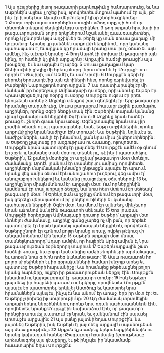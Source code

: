 1 Այս դէպքերից յետոյ թագաւորի բարկութիւնը հանդարտուեց, եւ նա Ասթինէին այլեւս չյիշեց իսկ, որովհետեւ մտքում պահում էր այն, թէ ինչ էր խօսել նա: Այսպէս մերժուելով՝ կինը շնորհազրկուեց: 2 Թագաւորի սպասաւորներն ասացին. «Թող արքայի համար փնտռեն տեսքով գեղեցիկ կոյս աղջիկներ. 3 թող արքան հրամայի իր թագաւորութեան բոլոր երկրներում նշանակել գաւառապետներ, որոնք կ՚ընտրեն կոյս աղջիկներ եւ բերել կը տան Սուսա քաղաք՝ մի կուսանոց: Նրանց կը յանձնեն արքունի ներքինուն, որը կանանց պահապանն է, եւ արքան կը հրամայի նրանց տալ իւղ, օճառ եւ այն ամէնը, ինչ պէտք է նրանց: 4 Թող Ասթինէի փոխարէն թագաորի այն կինը, որ հաճելի կը լինի արքային»: Արքային հաճելի թուացին այս խօսքերը, եւ նա այդպէս էլ արեց:
5 Սուսա քաղաքում կար Բենիամինի ցեղից մի հրեայ մարդ. նրա անունն էր Մուրթքէ. սա որդին էր Յայիրի, սա՝ Սեմէի, եւ սա՝ Կիսէի: 6 Մուրթքէն գերի էր բերուել Երուսաղէմից այն գերիների հետ, որոնց գերեվարել էր Բաբելոնի Նաբուքոդոնոսոր արքան: 7 Նա դաստիարակել էր մի մանկան՝ իր հօրեղբայր Ամինադաբի դստերը, որի անունը Եսթեր էր: Նրան վերցնելով իր հօրից ու մօրից՝ Մուրթքէն ուզում էր իրեն կնութեան առնել: 8 Աղջիկը տեսքով շատ գեղեցիկ էր: Երբ թագաւորի հրամանը տարածուեց, Սուսա քաղաքում հաւաքուեցին բազմաթիւ աղջիկներ, որոնք Օգէի ձեռքի տակ էին: Եսթերին տարան կանանց վրայ նշանակուած ներքինի Օգէի մօտ: 9 Աղջիկը նրան հաճելի թուաց եւ շնորհ գտաւ նրա առաջ: Օգէն շտապեց նրան տալ իր բաժին օճառն ու այլ պարագաներ, նաեւ եօթը աղջիկներին, որոնք արքունիքից նրան նաժիշտ էին տրուած: Նա Եսթերին, նոյնպէս եւ նաժիշտներին, աւելի էր խնամում, քան նրա միւս ընկերուհիներին: 10 Եսթերը չյայտնեց իր ազգութիւնն ու գաւառը, որովհետեւ Մուրթքէն նրան պատուիրել էր չյայտնել: 11 Մուրթքէն ամէն օր գնում էր շրջելու կանանց տան մօտ ու տեսնելու, թէ ինչ է պատահելու Եսթերին, 12 քանզի մօտեցել էր աղջկայ՝ թագաւորի մօտ մտնելու ժամանակը: Արդէն լրանում էր տասներկու ամիսը, որովհետեւ աղջիկների մարմնական խնամքի ընթացքն այսպէս էր արւում. նրանք վեց ամիս օծւում էին անուշահոտ իւղերով, վեց ամիս էլ՝ անուշաբոյր խնկերով եւ կանանց լուացուելու օճառներով: 13 Եւ աղջիկը նոր միայն մտնում էր արքայի մօտ: Ում որ ներքինին կամենում էր տալ արքայի ձեռքը, նա նրա հետ մտնում էր սենեակ՝ թագաւորի մօտ: 14 Երեկոյեան աղջիկը մտնում էր թագաւորի մօտ, իսկ ցերեկը վերադառնում իր ընկերուհիների եւ կանանց պահապան ներքինի Օգէի մօտ. նա մնում էր այնտեղ, մինչեւ որ նրան անունով կանչէին թագաւորի սենեակ:
15 Երբ լրացաւ Մուրթքէի հօրեղբայր Ամինադաբի դուստր Եսթերի՝ արքայի մօտ մտնելու ժամանակը, աղջիկը զանց չարեց ոչ մի բան, որ երբեւէ պատուիրել էր նրան կանանց պահապան ներքինին, որովհետեւ Եսթերը շնորհ էր գտնում բոլոր նրանց առաջ, ովքեր թէկուզ մի անգամ տեսնում էին նրան: 16 Եսթերն արքայի մօտ մտաւ տասներկուերորդ՝ Ադար ամսին, որ հայերէն Արեգ ամիսն է, նրա թագաւորութեան եօթներորդ տարում: 17 Եսթերն արքային շատ հաճելի թուաց, նա բոլոր կանանցից աւելի շնորհների արժանացաւ, եւ արքան նրա գլխին դրեց կանանց թագը: 18 Ապա թագաւորն իր բոլոր սիրելիների եւ իր զօրականների համար խնջոյք արեց եւ պատուեց Եսթերի հարսանիքը: Նա հրամայեց թեթեւացնել բոլոր նրանց հարկերը, ովքեր իր թագաւորութեան ներքոյ էին: Մուրթքէն խնամում ու կարգաւորում էր թագաւորի տունը: 19 Իսկ Եսթերը չյայտնեց իր հայրենի գաւառն ու երկիրը, որովհետեւ Մուրթքէն այսպէս էր պատուիրել. երկնչել Աստծուց եւ կատարել նրա հրամաններն այնպէս, ինչպէս նա անում էր առաջ, երբ իր մօտ էր: Եւ Եսթերը չփոխեց իր սովորութիւնը:
20 Այդ ժամանակ տրտմեցին արքայի երկու ներքինիները, որոնք նրա դռան պահապաններն էին, որովհետեւ նրանք Մուրթքէին նախանձում էին, որ թագաւորը իրենցից առաւել պատւում էր նրան, եւ ցանկանում էին սպանել Արտաշէս արքային: 21 Այս բանը յայտնի եղաւ Մուրթքէին. նա յայտնեց Եսթերին, իսկ Եսթերն էլ յայտնեց արքային սպանութեան այդ մտադրութիւնը: 22 Արքան կշտամբեց երկու ներքինիներին ու նրանց կախաղան հանեց: Թագաւորը հրամայեց ճշտութեամբ արձանագրել այս դէպքերը, եւ թէ ինչպէս իր նկատմամբ հաւատարիմ եղաւ Մուրթքէն:
